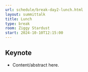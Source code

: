 ```yaml
---
url: schedule/break-day2-lunch.html
layout: summittalk
title: Lunch
type: break
room: Ziggy Stardust
start: 2024-10-10T12:15:00
---
```


## Keynote

<div class="font-google font-medium">

* Content/abstract here.

</div>